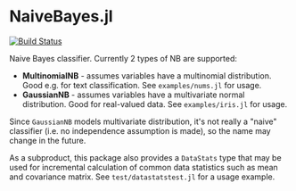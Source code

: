 NaiveBayes.jl
=============

[![Build Status](https://travis-ci.org/dfdx/NaiveBayes.jl.svg)](https://travis-ci.org/dfdx/NaiveBayes.jl)

Naive Bayes classifier. Currently 2 types of NB are supported: 

 * **MultinomialNB** - assumes variables have a multinomial distribution. Good e.g. for text classification. See `examples/nums.jl` for usage.
 * **GaussianNB** - assumes variables have a multivariate normal distribution. Good for real-valued data. See `examples/iris.jl` for usage.

Since `GaussianNB` models multivariate distribution, it's not really a "naive" classifier (i.e. no independence assumption is made), so the name may change in the future. 

As a subproduct, this package also provides a `DataStats` type that may be used for incremental calculation of common data statistics such as mean and covariance matrix. See `test/datastatstest.jl` for a usage example. 
